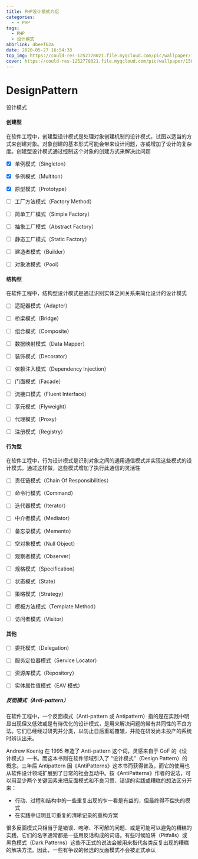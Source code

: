```yaml
---
title: PHP设计模式介绍
categories:
  - - PHP
tags:
  - PHP
  - 设计模式
abbrlink: 4beef62a
date: 2020-05-27 16:54:33
top_img: https://could-res-1252778021.file.myqcloud.com/pic/wallpaper/1580638993-thbUPVEsR1.jpg
cover: https://could-res-1252778021.file.myqcloud.com/pic/wallpaper/1580638993-thbUPVEsR1.jpg
---
```




# DesignPattern

设计模式

#### 创建型

在软件工程中，创建型设计模式是处理对象创建机制的设计模式，试图以适当的方式来创建对象。对象创建的基本形式可能会带来设计问题，亦或增加了设计的复杂度。创建型设计模式通过控制这个对象的创建方式来解决此问题
- [X] 单例模式（Singleton）
- [X] 多例模式（Multiton）
- [X] 原型模式（Prototype）
- [ ] 工厂方法模式（Factory Method）
- [ ] 简单工厂模式（Simple Factory）
- [ ] 抽象工厂模式（Abstract Factory）
- [ ] 静态工厂模式（Static Factory）
- [ ] 建造者模式（Builder）
- [ ] 对象池模式（Pool）



#### 结构型

在软件工程中，结构型设计模式是通过识别实体之间关系来简化设计的设计模式
- [ ] 适配器模式（Adapter）
- [ ] 桥梁模式（Bridge）
- [ ] 组合模式（Composite）
- [ ] 数据映射模式（Data Mapper）
- [ ] 装饰模式（Decorator）
- [ ] 依赖注入模式（Dependency Injection）
- [ ] 门面模式（Facade）
- [ ] 流接口模式（Fluent Interface）
- [ ] 享元模式（Flyweight）
- [ ] 代理模式（Proxy）
- [ ] 注册模式（Registry）



#### 行为型
在软件工程中，行为设计模式是识别对象之间的通用通信模式并实现这些模式的设计模式。通过这样做，这些模式增加了执行此通信的灵活性
- [ ] 责任链模式（Chain Of Responsibilities）
- [ ] 命令行模式（Command）
- [ ] 迭代器模式（Iterator）
- [ ] 中介者模式（Mediator）
- [ ] 备忘录模式（Memento）
- [ ] 空对象模式（Null Object）
- [ ] 观察者模式（Observer）
- [ ] 规格模式（Specification）
- [ ] 状态模式（State）
- [ ] 策略模式（Strategy）
- [ ] 模板方法模式（Template Method）
- [ ] 访问者模式（Visitor）



#### 其他

- [ ] 委托模式（Delegation）
- [ ] 服务定位器模式（Service Locator）
- [ ] 资源库模式（Repository）
- [ ] 实体属性值模式（EAV 模式）



##### 反面模式（Anti-pattern）

在软件工程中，一个反面模式（Anti-pattern 或 Antipattern）指的是在实践中明显出现但又低效或是有待优化的设计模式，是用来解决问题的带有共同性的不良方法。它们已经经过研究并分类，以防止日后重蹈覆辙，并能在研发尚未投产的系统时辨认出来。

Andrew Koenig 在 1995 年造了 Anti-pattern 这个词，灵感来自于 GoF 的《设计模式》一书。而这本书则在软件领域引入了 “设计模式”（Design Pattern）的概念。三年后 Antipattern 因《AntiPatterns》这本书而获得普及，而它的使用也从软件设计领域扩展到了日常的社会互动中。按《AntiPatterns》作者的说法，可以用至少两个关键因素来把反面模式和不良习惯、错误的实践或糟糕的想法区分开来：

- 行动、过程和结构中的一些重复出现的乍一看是有益的，但最终得不偿失的模式
- 在实践中证明且可重复的清晰记录的重构方案

很多反面模式只相当于是错误、咆哮、不可解的问题、或是可能可以避免的糟糕的实践，它们的名字通常都是一些用反话构成的词语。有些时候陷阱（Pitfalls）或黑色模式（Dark Patterns）这些不正式的说法会被用来指代各类反复出现的糟糕的解决方法。因此，一些有争议的候选的反面模式不会被正式承认